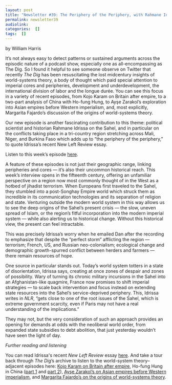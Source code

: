 ```yaml
---
layout: post
title: "Newsletter #39: The Periphery of the Periphery, with Rahmane Idrissa"
permalink: newsletter39
audiolink: 
categories:  []
tags:  []
---
```


by William Harris

It’s not always easy to detect patterns or sustained arguments across the episodic nature of a podcast show, especially one as all-encompassing as The Dig. So I found it helpful to see someone observe on Twitter that recently *The Dig* has been resuscitating the lost midcentury insights of world-systems theory, a body of thought which paid special attention to imperial cores and peripheries, development and underdevelopment, the international division of labor and the longue durée. You can see this focus in a variety of recent episodes, from Kojo Karam on Britain after empire, to a two-part analysis of China with Ho-fung Hung, to Ayşe Zarakol’s exploration into Asian empires before Western imperialism, and, most explicitly, Margarita Fajardo’s discussion of the origins of world-systems theory.

Our new episode is another fascinating contribution to this theme: political scientist and historian Rahmane Idrissa on the Sahel, and in particular on the conflicts taking place in a tri-country region stretching across Mali, Niger, and Burkina Faso which adds up to “the periphery of the periphery,” to quote Idrissa’s recent New Left Review essay.

Listen to this week’s episode [here](https://thedigradio.com/podcast/the-sahel-w-rahmane-idrissa).

A feature of these episodes is not just their geographic range, linking peripheries and cores — it’s also their uncommon historical reach. This week’s interview opens in the fifteenth century, offering an unfamiliar perspective on a region now most commonly thought of in the West as a hotbed of jihadist terrorism. When Europeans first traveled to the Sahel, they stumbled into a post-Songhay Empire world which struck them as incredible in its communication technologies and its separation of religion and state. Venturing outside the modern world system in this way allows us to see the deep origins of the Sahel’s present crisis — the slow, uneven spread of Islam, or the region’s fitful incorporation into the modern imperial system — while also alerting us to historical change. Without this historical view, the present can feel intractable.

This was precisely Idrissa’s worry when he emailed Dan after the recording to emphasize that despite the “perfect storm” afflicting the region — terrorism; French, US, and Russian neo-colonialism; ecological change and demographic growth-spurred conflict between herders and farmers — there remain resources of hope. 

One source in particular stands out. Today’s world system totters in a state of disorientation, Idrissa says, creating at once zones of despair and zones of possibility. Wary of turning its chronic military incursions in the Sahel into an Afghanistan-like quagmire, France now promises to shift imperial strategies — to scale back intervention and focus instead on extending state resources into the Sahel’s service-deprived periphery. This, Idrissa writes in *NLR*, “gets close to one of the root issues of the Sahel, which is extreme government scarcity, even if Paris may not have a real understanding of the implications.” 

They may not, but the very consideration of such an approach provides an opening for demands at odds with the neoliberal world order, from expanded state subsidies to debt abolition, that just yesterday wouldn’t have seen the light of day.

*Further reading and listening*

You can read Idrissa's recent *New Left Review* essay [here](https://newleftreview.org/issues/ii132/articles/rahmane-idrissa-the-sahel-a-cognitive-mapping). And take a tour back through *The Dig*’s archive to listen to the world-system theory–adjacent episodes here: [Kojo Karam on Britain after empire](https://thedigradio.com/podcast/britain-after-empire-w-kojo-koram), Ho-fung Hung in China ([part 1](https://thedigradio.com/podcast/china-boom-w-ho-fung-hung) and [part 2](https://thedigradio.com/podcast/clash-of-empires-w-ho-fung-hung)), [Ayşe Zarakol’s on Asian empires before Western imperialism](https://thedigradio.com/podcast/before-the-west-w-ayse-zarakol), and [Margarita Fajardo’s on the origins of world-systems theory](https://thedigradio.com/podcast/center-and-periphery-w-margarita-fajardo).

